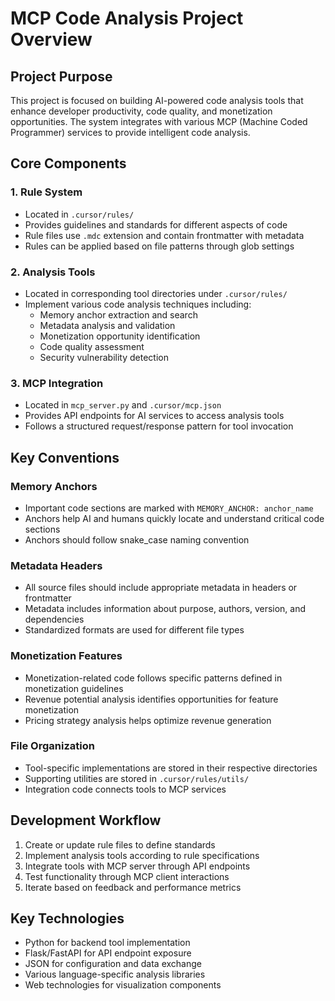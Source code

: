 # MCP Code Analysis Project Overview

## Project Purpose

This project is focused on building AI-powered code analysis tools that enhance developer productivity, code quality, and monetization opportunities. The system integrates with various MCP (Machine Coded Programmer) services to provide intelligent code analysis.

## Core Components

### 1. Rule System

- Located in `.cursor/rules/`
- Provides guidelines and standards for different aspects of code
- Rule files use `.mdc` extension and contain frontmatter with metadata
- Rules can be applied based on file patterns through glob settings

### 2. Analysis Tools

- Located in corresponding tool directories under `.cursor/rules/`
- Implement various code analysis techniques including:
  - Memory anchor extraction and search
  - Metadata analysis and validation
  - Monetization opportunity identification
  - Code quality assessment
  - Security vulnerability detection

### 3. MCP Integration

- Located in `mcp_server.py` and `.cursor/mcp.json`
- Provides API endpoints for AI services to access analysis tools
- Follows a structured request/response pattern for tool invocation

## Key Conventions

### Memory Anchors

- Important code sections are marked with `MEMORY_ANCHOR: anchor_name`
- Anchors help AI and humans quickly locate and understand critical code sections
- Anchors should follow snake_case naming convention

### Metadata Headers

- All source files should include appropriate metadata in headers or frontmatter
- Metadata includes information about purpose, authors, version, and dependencies
- Standardized formats are used for different file types

### Monetization Features

- Monetization-related code follows specific patterns defined in monetization guidelines
- Revenue potential analysis identifies opportunities for feature monetization
- Pricing strategy analysis helps optimize revenue generation

### File Organization

- Tool-specific implementations are stored in their respective directories
- Supporting utilities are stored in `.cursor/rules/utils/`
- Integration code connects tools to MCP services

## Development Workflow

1. Create or update rule files to define standards
2. Implement analysis tools according to rule specifications
3. Integrate tools with MCP server through API endpoints
4. Test functionality through MCP client interactions
5. Iterate based on feedback and performance metrics

## Key Technologies

- Python for backend tool implementation
- Flask/FastAPI for API endpoint exposure
- JSON for configuration and data exchange
- Various language-specific analysis libraries
- Web technologies for visualization components

